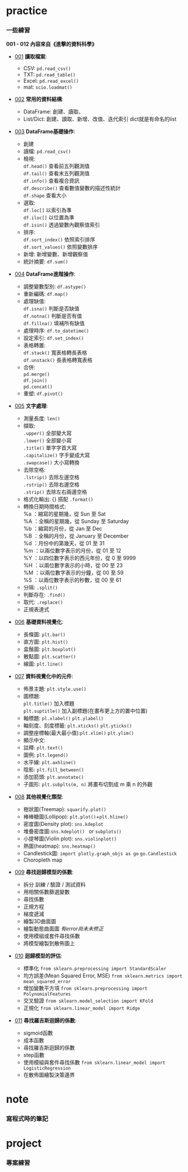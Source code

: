 # practice
### 一些練習
**001 - 012 內容來自《進擊的資料科學》**
* [001](https://github.com/ching0819/my-library/blob/master/practice/practice_001.ipynb) **讀取檔案**: 
    * CSV: `pd.read_csv()`
    * TXT: `pd.read_table()`
    * Excel: `pd.read_excel()`
    * mat: `scio.loadmat()`
    
* [002](https://github.com/ching0819/my-library/blob/master/practice/practice_002.ipynb) **常用的資料結構**: 
    * DataFrame: 創建、讀取、
    * List/Dict: 創建、讀取、新增、改值、迭代索引
      dict就是有命名的list
     
* [003](https://github.com/ching0819/my-library/blob/master/practice/practice_003.ipynb) **DataFrame基礎操作**: 
    * 創建
    * 讀檔: `pd.read_csv()`
    * 檢視:  
    `df.head()` 查看前五列觀測值  
    `df.tail()` 查看末五列觀測值  
    `df.info()` 查看複合資訊  
    `df.describe()` 查看數值變數的描述性統計  
    `df.shape` 查看大小  
    * 選取:   
    `df.loc[]` 以索引為準  
    `df.iloc[]` 以位置為準  
    `df.isin()` 透過變數內觀察值索引  
    * 排序:   
    `df.sort_index()` 依照索引排序  
    `df.sort_values()` 依照變數排序  
    * 新增: 新增變數、新增觀察值
    * 統計摘要: `df.sum()`
    
* [004](https://github.com/ching0819/my-library/blob/master/practice/practice_004.ipynb) **DataFrame進階操作**: 
    * 調整變數型別: `df.astype()`
    * 重新編碼: `df.map()`
    * 處理缺值:   
    `df.isna()` 判斷是否缺值  
    `df.notna()` 判斷是否有值  
    `df.fillna()` 填補所有缺值  
    * 處理時序: `df.to_datetime()`
    * 設定索引: `df.set_index()`
    * 表格轉置:   
    `df.stack()` 寬表格轉長表格  
    `df.unstack()` 長表格轉寬表格  
    * 合併:   
    `pd.merge()`   
    `df.join()`   
    `pd.concat()`  
    * 重塑: `df.pivot()`
* [005](https://github.com/ching0819/my-library/blob/master/practice/practice_005.ipynb) **文字處理**: 
    * 測量長度: `len()`
    * 擷取:   
    `.upper()` 全部變大寫  
    `.lower()` 全部變小寫  
    `.title()` 單字字首大寫  
    `.capitalize()` 字手變成大寫  
    `.swapcase()` 大小寫轉換  
    * 去除空格:   
    `.lstrip()` 去除左邊空格  
    `.rstrip()` 去除右邊空格  
    `.strip()` 去除左右兩邊空格  
    * 格式化輸出: {} 搭配 `.format()`
    * 轉換日期時間格式:   
    %a ：縮寫的星期幾，從 Sun 至 Sat  
    %A ：全稱的星期幾，從 Sunday 至 Saturday  
    %b ：縮寫的月份，從 Jan 至 Dec  
    %B ：全稱的月份，從 January 至 December  
    %d ：月份中的第幾天，從 01 至 31  
    %m ：以兩位數字表示的月份，從 01 至 12  
    %Y ：以四位數字表示的西元年份，從 0 至 9999  
    %H ：以兩位數字表示的小時，從 00 至 23  
    %M ：以兩位數字表示的分鐘，從 00 至 59  
    %S ：以兩位數字表示的秒數，從 00 至 61  
    * 分隔: `.split()`
    * 判斷存在: `.find()`
    * 取代: `.replace()`
    * 正規表達式
* [006](https://github.com/ching0819/my-library/blob/master/practice/practice_006.ipynb) **基礎資料視覺化**: 
    * 長條圖: `plt.bar()`
    * 直方圖: `plt.hist()`
    * 盒鬚圖: `plt.boxplot()`
    * 散點圖: `plt.scatter()`
    * 線圖: `plt.line()`
* [007](https://github.com/ching0819/my-library/blob/master/practice/practice_007.ipynb) **資料視覺化中的元件**: 
    * 佈景主題: `plt.style.use()`
    * 圖標題:   
    `plt.title()` 加入標題  
    `plt.suptitle()` 加入副標題(在畫布更上方的置中位置)  
    * 軸標題: `pl.xlabel()` `plt.ylabel()`
    * 軸刻度、刻度標籤: `plt.xticks()` `plt.yticks()`
    * 調整座標軸(最大最小值):`plt.xlim()` `plt.ylim()` 
    * 顯示中文:
    * 註釋: `plt.text()`
    * 圖例: `plt.legend()`
    * 水平線: `plt.axhline()`
    * 陰影: `plt.fill_between()`
    * 添加箭頭: `plt.annotate()`
    * 子圖形: `plt.subplts(m, n)` 將畫布切割成 m 乘 n 的外觀
* [008](https://github.com/ching0819/my-library/blob/master/practice/practice_008.ipynb) **其他視覺化類型**: 
    * 樹狀圖(Treemap): `squarify.plot()`
    * 棒棒糖圖(Lollipop): `plt.plot()`+`plt.hline()`
    * 密度圖(Density plot): `sns.kdeplot` 
    * 堆疊密度圖:`sns.kdeplot() ` or `subplots()`
    * 小提琴圖(Violin plot): `sns.violinplot() `
    * 熱圖(heatmap): `sns.heatmap()`
    * Candlestick圖: `import plotly.graph_objs as go` `go.Candlestick`
    * Choropleth map

* [009](https://github.com/ching0819/my-library/blob/master/practice/practice_009.ipynb) **尋找迴歸模型的係數**: 
    * 拆分 訓練 / 驗證 / 測試資料
    * 用相關係數篩選變數
    * 尋找係數
    * 正規方程
    * 梯度遞減
    * 繪製3D曲面圖
    * 繪製動態曲面圖 *有error尚未未修正*
    * 使用模組或套件尋找係數
    * 將模型繪製到散佈圖上


* [010](https://github.com/ching0819/my-library/blob/master/practice/practice_010.ipynb) **迴歸模型的評估**: 
    * 標準化 `from sklearn.preprocessing import StandardScaler`
    * 均方誤差(Mean Squared Error, MSE) `from sklearn.metrics import mean_squared_error`
    * 增加變數平方項 `from sklearn.preprocessing import PolynomialFeatures`
    * 交叉驗證 `from sklearn.model_selection import KFold`
    * 正規化 `from sklearn.linear_model import Ridge`

* [011](https://github.com/ching0819/my-library/blob/master/practice/practice_011.ipynb) **尋找羅吉斯迴歸的係數**: 
    * sigmoid函數
    * 成本函數
    * 尋找羅吉斯迴歸的係數
    * step函數
    * 使用模組與套件尋找係數 `from sklearn.linear_model import LogisticRegression`
    * 在散佈圖繪製決策邊界

# note
### 寫程式時的筆記




# project
### 專案練習